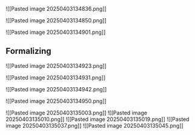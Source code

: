 ![[Pasted image 20250403134836.png]]

![[Pasted image 20250403134850.png]]

![[Pasted image 20250403134901.png]]

## Formalizing
![[Pasted image 20250403134923.png]]

![[Pasted image 20250403134931.png]]

![[Pasted image 20250403134942.png]]

![[Pasted image 20250403134950.png]]

![[Pasted image 20250403135003.png]]
![[Pasted image 20250403135010.png]]
![[Pasted image 20250403135019.png]]
![[Pasted image 20250403135037.png]]
![[Pasted image 20250403135045.png]]


